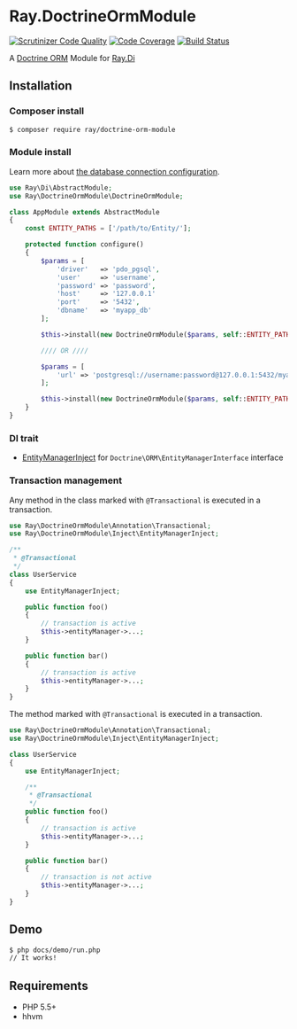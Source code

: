 # Ray.DoctrineOrmModule

[![Scrutinizer Code Quality](https://scrutinizer-ci.com/g/kawanamiyuu/Ray.DoctrineOrmModule/badges/quality-score.png?b=master)](https://scrutinizer-ci.com/g/kawanamiyuu/Ray.DoctrineOrmModule/?branch=master)
[![Code Coverage](https://scrutinizer-ci.com/g/kawanamiyuu/Ray.DoctrineOrmModule/badges/coverage.png?b=master)](https://scrutinizer-ci.com/g/kawanamiyuu/Ray.DoctrineOrmModule/?branch=master)
[![Build Status](https://travis-ci.org/kawanamiyuu/Ray.DoctrineOrmModule.svg?branch=master)](https://travis-ci.org/kawanamiyuu/Ray.DoctrineOrmModule)

A [Doctrine ORM](https://github.com/doctrine/doctrine2) Module for [Ray.Di](https://github.com/ray-di/Ray.Di)

## Installation

### Composer install

```bash
$ composer require ray/doctrine-orm-module
```

### Module install

Learn more about [the database connection configuration](http://docs.doctrine-project.org/projects/doctrine-dbal/en/latest/reference/configuration.html).

```php
use Ray\Di\AbstractModule;
use Ray\DoctrineOrmModule\DoctrineOrmModule;

class AppModule extends AbstractModule
{
    const ENTITY_PATHS = ['/path/to/Entity/'];

    protected function configure()
    {
        $params = [
            'driver'   => 'pdo_pgsql',
            'user'     => 'username',
            'password' => 'password',
            'host'     => '127.0.0.1'
            'port'     => '5432',
            'dbname'   => 'myapp_db'
        ];

        $this->install(new DoctrineOrmModule($params, self::ENTITY_PATHS));

        //// OR ////

        $params = [
            'url' => 'postgresql://username:password@127.0.0.1:5432/myapp_db'
        ];

        $this->install(new DoctrineOrmModule($params, self::ENTITY_PATHS));
    }
}
```

### DI trait

 * [EntityManagerInject](https://github.com/kawanamiyuu/Ray.DoctrineOrmModule/blob/master/src/Inject/EntityManagerInject.php) for `Doctrine\ORM\EntityManagerInterface` interface

### Transaction management

Any method in the class marked with `@Transactional` is executed in a transaction.

```php
use Ray\DoctrineOrmModule\Annotation\Transactional;
use Ray\DoctrineOrmModule\Inject\EntityManagerInject;

/**
 * @Transactional
 */
class UserService
{
    use EntityManagerInject;

    public function foo()
    {
        // transaction is active
        $this->entityManager->...;
    }

    public function bar()
    {
        // transaction is active
        $this->entityManager->...;
    }
}
```

The method marked with `@Transactional` is executed in a transaction.

```php
use Ray\DoctrineOrmModule\Annotation\Transactional;
use Ray\DoctrineOrmModule\Inject\EntityManagerInject;

class UserService
{
    use EntityManagerInject;

    /**
     * @Transactional
     */
    public function foo()
    {
        // transaction is active
        $this->entityManager->...;
    }

    public function bar()
    {
        // transaction is not active
        $this->entityManager->...;
    }
}
```

## Demo

```bash
$ php docs/demo/run.php
// It works!
```

## Requirements

 * PHP 5.5+
 * hhvm
